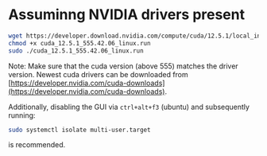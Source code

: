 # Assuminng NVIDIA drivers present

```bash
wget https://developer.download.nvidia.com/compute/cuda/12.5.1/local_installers/cuda_12.5.1_555.42.06_linux.run
chmod +x cuda_12.5.1_555.42.06_linux.run
sudo ./cuda_12.5.1_555.42.06_linux.run
```

Note: Make sure that the cuda version (above 555) matches the driver version. Newest cuda drivers can be downloaded from [https://developer.nvidia.com/cuda-downloads](https://developer.nvidia.com/cuda-downloads). 

Additionally, disabling the GUI via `ctrl+alt+f3` (ubuntu) and subsequently running:

```bash
sudo systemctl isolate multi-user.target
```

is recommended.